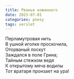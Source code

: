 ```yaml
---
title: Рванье кожанного
date: 2023-07-01
categories: poesy
tags: verslet
---
```

<span style="text-align: center">Перламутровая нить  
В ушной иголке проскочила,  
Оторваный лоскут  
Заждался в поле Грина;  
Тайным стежком ведя  
К открытому мяча водилы  
Тот вратаря пронзает на ура!</span>
